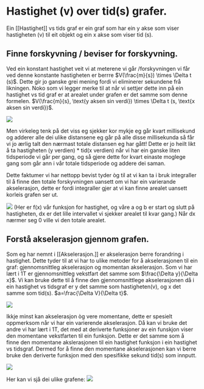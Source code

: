 # Hastighet (v) over tid(s) grafer.

Ein [[Hastighet]] vs tids graf er ein graf som har ein y akse som viser hastigheten (v) til eit objekt og ein x akse som viser tid (s). 


## Finne forskyvning / beviser for forskyvning.
Ved ein konstant hastighet veit vi at meterene vi går /forskyvningen vi får ved denne konstante hastigheten er berrre $V(\frac{m}{s}) \times \Delta t (s)$. Dette gir jo ganske grei mening fordi vi eliminerer sekundene frå likningen. Noko som vi legger merke til at når vi settjer dette inn på ein hastighet vs tid graf er at arealet under grafen er det samme som denne formelen. $V(\frac{m}{s}, \text{y aksen sin verdi}) \times \Delta t (s, \text{x aksen sin verdi})$.

![](https://www.excellup.com/classnine/sciencenine/ImageMotion/9_sc_motion_VelocityTimeGraph1.png)

Men virkeleg tenk på det viss eg sjekker kor mykje eg går kvart millisekund og adderer alle dei ulike distansene eg går på alle disse millisekunda så får vi jo ærlig talt den nærmast totale distansen eg har gått! Dette er jo heilt likt å  ta hastigheten (y verdien) * tid(x verdien) når vi har ein ganske liten tidsperiode vi går per gang, og så gjere dette for kvart einaste moglege gang som går ann i vår totale tidsperiode og addere dei saman.

Dette faktumer vi har nettopp bevist tyder òg til at vi kan ta i bruk integraller til å finne den totale forskyvningen uansett om vi har ein varierande akselerasjon, dette er fordi integraller gjer at vi kan finne arealet uansett korleis grafen ser ut. 


![](https://media.sciencephoto.com/image/c0083345/800wm)
(Her er f(x) vår funksjon for hastighet, og våre a og b er start og slutt på hastigheten, dx er det lille intervallet vi sjekker arealet til kvar gang.)
Når dx nærmer seg 0 ville vi den totale arealet.


## Forstå akselerasjon gjennom grafen.

Som eg har nemnt i [[Akselerasjon.]]  er akselerasjon berre forandring i hastighet. Dette tyder til at vi har to ulike metoder for å akselerasjonen til ein graf: gjennomsnittleg akselerasjon og momentan akselerasjon. 
Som vi har lært i 1T er gjennomsnittleg vekstfart det samme som $\frac{\Delta y}{\Delta x}$. 
Vi kan bruke dette til å finne den gjennomsnittlege akselerasjonen då i ein hastighet vs tidsgraf er y det samme som hastigheten(v), og x det samme som tid(s).
$a=\frac{\Delta V}{\Delta t}$.

![](https://www.geogebra.org/resource/H3g8nD8f/pVz7yc7vjmpQCOF3/material-H3g8nD8f.png)

Ikkje minst kan akselerasjon òg vere momentane, dette er spesielt oppmerksom når vi har ein varierende akselerasjon. Då kan vi bruke det andre vi har lært i 1T, det med at deriverte funksjoner av ein funskjon viser den momentane vekstfarten til ein funksjon. Dette er det samme som å finne den momentane akslerasjonen til ein hastighet funksjon i ein hastighet vs tidsgraf. Dermed for å finne den momentane akselerasjonen kan vi berre bruke den deriverte funksjon med den spesifikke sekund tid(s) som innputt.


![](https://magoosh.com/hs/files/2017/12/simple_tangent_graph.png)




Her kan vi sjå dei ulike grafene:
![](http://hyperphysics.phy-astr.gsu.edu/hbase/Mechanics/imgmech/positionc.png)